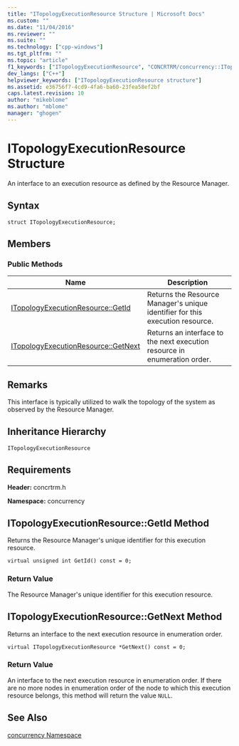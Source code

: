 ```yaml
---
title: "ITopologyExecutionResource Structure | Microsoft Docs"
ms.custom: ""
ms.date: "11/04/2016"
ms.reviewer: ""
ms.suite: ""
ms.technology: ["cpp-windows"]
ms.tgt_pltfrm: ""
ms.topic: "article"
f1_keywords: ["ITopologyExecutionResource", "CONCRTRM/concurrency::ITopologyExecutionResource", "CONCRTRM/concurrency::ITopologyExecutionResource::ITopologyExecutionResource::GetId", "CONCRTRM/concurrency::ITopologyExecutionResource::ITopologyExecutionResource::GetNext"]
dev_langs: ["C++"]
helpviewer_keywords: ["ITopologyExecutionResource structure"]
ms.assetid: e36756f7-4cd9-4fa6-ba60-23fea58ef2bf
caps.latest.revision: 10
author: "mikeblome"
ms.author: "mblome"
manager: "ghogen"
---
```

# ITopologyExecutionResource Structure
An interface to an execution resource as defined by the Resource Manager.  
  
## Syntax  
  
```
struct ITopologyExecutionResource;
```  
  
## Members  
  
### Public Methods  
  
|Name|Description|  
|----------|-----------------|  
|[ITopologyExecutionResource::GetId](#getid)|Returns the Resource Manager's unique identifier for this execution resource.|  
|[ITopologyExecutionResource::GetNext](#getnext)|Returns an interface to the next execution resource in enumeration order.|  
  
## Remarks  
 This interface is typically utilized to walk the topology of the system as observed by the Resource Manager.  
  
## Inheritance Hierarchy  
 `ITopologyExecutionResource`  
  
## Requirements  
 **Header:** concrtrm.h  
  
 **Namespace:** concurrency  
  
##  <a name="getid"></a>  ITopologyExecutionResource::GetId Method  
 Returns the Resource Manager's unique identifier for this execution resource.  
  
```
virtual unsigned int GetId() const = 0;
```  
  
### Return Value  
 The Resource Manager's unique identifier for this execution resource.  
  
##  <a name="getnext"></a>  ITopologyExecutionResource::GetNext Method  
 Returns an interface to the next execution resource in enumeration order.  
  
```
virtual ITopologyExecutionResource *GetNext() const = 0;
```  
  
### Return Value  
 An interface to the next execution resource in enumeration order. If there are no more nodes in enumeration order of the node to which this execution resource belongs, this method will return the value `NULL`.  
  
## See Also  
 [concurrency Namespace](concurrency-namespace.md)
